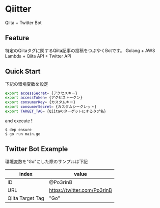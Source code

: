 # Qiitter
Qiita + Twitter Bot

## Feature

特定のQiitaタグに関するQiita記事の投稿をつぶやくBotです。
Golang + AWS Lambda + Qiita API + Twitter API

## Quick Start

下記の環境変数を設定

```bash
export accessSecret= {アクセスキー}
export accessToken= {アクセストークン}
export consumerKey= {カスタムキー}
export consumerSecret= {カスタムシークレット}
export TARGET_TAG= {Qiitaのターゲットにするタグ名}
```

and execute !

```
$ dep ensure
$ go run main.go
```

## Twitter Bot Example

環境変数を"Go"にした際のサンプルは下記

|index|value|
|---|---|
|ID|@Po3rinB|
|URL|https://twitter.com/Po3rinB|
|Qiita Target Tag|"Go"|
